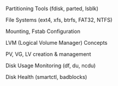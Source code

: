 Partitioning Tools (fdisk, parted, lsblk)

File Systems (ext4, xfs, btrfs, FAT32, NTFS)

Mounting, Fstab Configuration

LVM (Logical Volume Manager) Concepts

PV, VG, LV creation & management

Disk Usage Monitoring (df, du, ncdu)

Disk Health (smartctl, badblocks)
